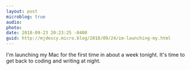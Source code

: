 ```yaml
---
layout: post
microblog: true
audio: 
photo: 
date: 2018-09-23 20:23:25 -0400
guid: http://mjdescy.micro.blog/2018/09/24/im-launching-my.html
---
```

I'm launching my Mac for the first time in about a week tonight. It's time to get back to coding and writing at night.
